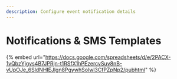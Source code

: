 ```yaml
---
description: Configure event notification details
---
```


# Notifications & SMS Templates

{% embed url="https://docs.google.com/spreadsheets/d/e/2PACX-1vQbzYjgvs4B7JPRjn-t1RSfX1hPEzercvSuv8nB-vUpOJe_6SldNHIEJlgn8PgywhSolwl3CfPZpNp2/pubhtml" %}
